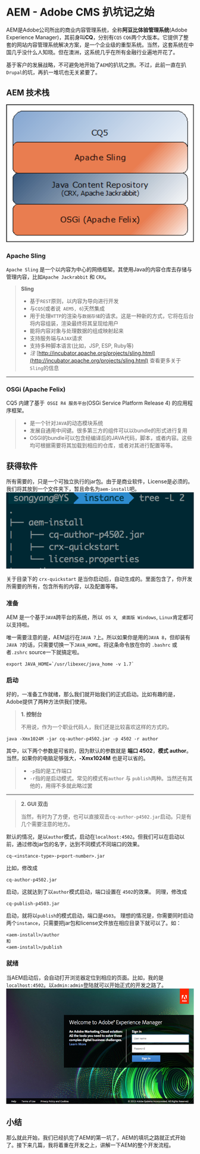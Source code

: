 # AEM - Adobe CMS 扒坑记之始
AEM是Adobe公司所出的商业内容管理系统，全称**阿豆比体验管理系统**(Adobe Experience Manager)，其前身叫**CQ**，分别有` CQ5 ` ` CQ6 `两个大版本。它提供了整套的网站内容管理系统解决方案，是一个企业级的重型系统。当然，这套系统在中国几乎没什么人知晓。但在澳洲，这系统几乎在所有金融行业遍地开花了。

基于客户的发展战略，不可避免地开始了` AEM `的扒坑之旅。不过，此前一直在扒` Drupal `的坑，再扒一堆坑也无关紧要了。

## AEM 技术栈
![stack](../images/cq_technology_stack.png "cq5 technology stack")

### Apache Sling
` Apache Sling ` 是一个以内容为中心的网络框架。其使用Java的内容仓库去存储与管理内容，比如` Apache Jackrabbit ` 和 ` CRX `。

> **Sling**
> * 基于` REST `原则，以内容为导向进行开发
> * 与` CQ5 `(或者说` AEM5, 6`)天然集成
> * 用于处理` HTTP `的渲染与` 数据存储 `的请求。这是一种新的方式，它将在后台将内容组装，渲染最终将其呈现给用户
> * 能将内容对象与处理数据的组成映射起来
> * 支持服务端与` AJAX `请求
> * 支持多种脚本语言(比如，JSP, ESP, Ruby等)
> * *注* [http://incubator.apache.org/projects/sling.html](http://incubator.apache.org/projects/sling.html) 查看更多关于` Sling `的信息

-----------------------
### OSGi (Apache Felix)
CQ5 内建了基于` OSGI R4 服务平台`(OSGi Service Platform Release 4) 的应用程序框架。
> * 是一个针对` JAVA `的动态模块系统
> * 发展自通用中间键。很多第三方的组件可以以bundle的形式进行复用
> * OSGI的bundle可以包含经编译后的JAVA代码，脚本，或者内容。这些均可根据需要将其加载到相应的仓库，或者对其进行配置等等。

## 获得软件
所有需要的，只是一个可独立执行的jar包。由于是商业软件，License是必须的。我们将其放到一个文件夹下，暂且命名为` aem-install `吧。
![aem-dir](../images/aem-dir.png "AEM directory structure")

关于目录下的 ` crx-quickstart ` 是当你启动后，自动生成的。里面包含了，你开发所需要的所有，包含所有的内容，以及配置等等。

### 准备
AEM 是一个基于` JAVA `跨平台的系统，所以` OS X`, ` 桌面版 Windows`, ` Linux `肯定都可以支持啦。

唯一需要注意的是，AEM运行在` JAVA 7 `上。所以如果你是用的` JAVA 8 `，但却装有` JAVA 7 `的话，只需要切换一下` JAVA_HOME `。将这条命令放在你的 ` .bashrc ` 或者` .zshrc ` source一下就搞定啦。
```
export JAVA_HOME=`/usr/libexec/java_home -v 1.7`
```
### 启动
好的，一准备工作就绪，那么我们就开始我们的正式启动。比如有趣的是，Adobe提供了两种方法供我们使用。
> **1. 控制台**
>
> 不用说，作为一个职业代码人，我们还是比较喜欢这样的方式的。

```
java -Xmx1024M -jar cq-author-p4502.jar -p 4502 -r author
```
其中，以下两个参数是可省的，因为默认的参数就是 **端口 4502**，**模式 author**。当然，如果你的电脑足够强大，**-Xmx1024M** 也是可以省的。
> * ` -p `指的是工作端口
> * ` -r `指的是启动模式。常见的模式有` author ` 与 ` publish `两种。当然还有其他的，用得不多就此略过罢

----------------
> **2. GUI 双击**
>
> 当然，有时为了方便，也可以直接双击` cq-author-p4502.jar `启动。只是有几个需要注意的地方。

默认的情况，是以` author `模式，启动在` localhost:4502 `。但我们可以在启动以前，通过修改jar包的名字，达到不同模式不同端口的效果。
```
cq-<instance-type>-p<port-number>.jar
```
比如，修改成
```
cq-author-p4502.jar
```
启动，这就达到了以` author `模式启动，端口设置在 ` 4502 `的效果。
同理，修改成
```
cq-publish-p4503.jar
```
启动，就将以` publish `的模式启动，端口是` 4503 `。
理想的情况是，你需要同时启动两个` instance `，只需要把jar包和license文件放在相应目录下就可以了。如：
```
<aem-install>/author
和
<aem-install>/publish
```

### 就绪
当AEM启动后，会自动打开浏览器定位到相应的页面。比如，我的是` localhost:4502 `。以` admin:admin `登陆就可以开始正式的开发之路了。
![crx-de](../images/crx_de.png "crx/de")

## 小结
那么就此开始，我们已经扒完了AEM的第一坑了，AEM的填坑之路就正式开始了。接下来几篇，我将着重在开发之上，讲解一下AEM的整个开发流程。

